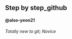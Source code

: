 <!DOCTYPE html>
<html>
<head>
  <title>trial and error</title>
  <meta charset="utf-8"/>
  <link rel="stylesheet" type="text/css" href="main.css">
</head>
<body>
    <h2>Step by step_github</h2>
   </div>
   <div class="main">
    <h4>@also-yeon21</h4>
    <h6>Totally new to git; Novice</h6>
</body>
</html>
